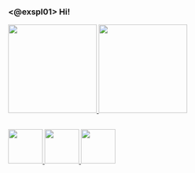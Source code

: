 ### <@exspl01> Hi!

<div>
  <a href="https://">
    <img height="180em" src="https://github-readme-stats.vercel.app/api?username=ex007r&show_icons=true&theme=dark&include_all_commits=true&count_private=true"/>
    <img height="180em" src="https://github-readme-stats.vercel.app/api/top-langs/?username=ex007r&layout=compact&langs_count=16&theme=dark"/>
</div>

##

 <div>
   <img height="70em" src="https://cdn.jsdelivr.net/gh/devicons/devicon/icons/python/python-original-wordmark.svg" />
   <img height="70em" src="https://cdn.jsdelivr.net/gh/devicons/devicon/icons/html5/html5-original-wordmark.svg" />
   <img height="70em" src="https://cdn.jsdelivr.net/gh/devicons/devicon/icons/java/java-original-wordmark.svg" />
 </div>
